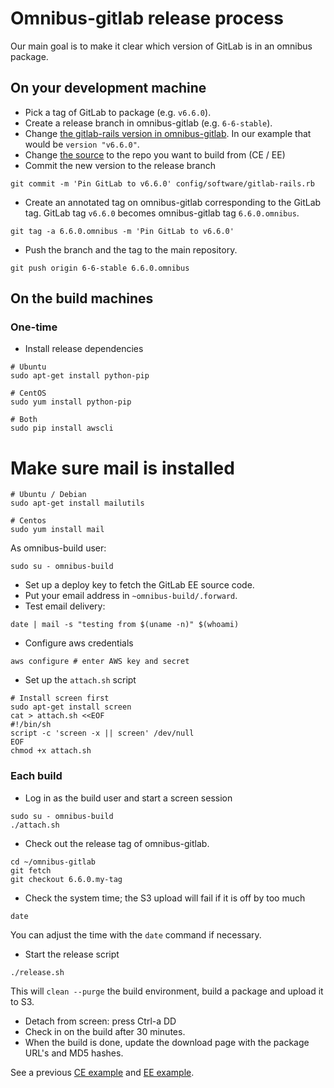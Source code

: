 # Omnibus-gitlab release process

Our main goal is to make it clear which version of GitLab is in an omnibus package.

## On your development machine

- Pick a tag of GitLab to package (e.g. `v6.6.0`).
- Create a release branch in omnibus-gitlab (e.g. `6-6-stable`).
- Change [the gitlab-rails version in omnibus-gitlab].
  In our example that would be `version "v6.6.0"`.
- Change [the source] to the repo you want to build from (CE / EE)
- Commit the new version to the release branch

```shell
git commit -m 'Pin GitLab to v6.6.0' config/software/gitlab-rails.rb
```

- Create an annotated tag on omnibus-gitlab corresponding to the GitLab tag.
  GitLab tag `v6.6.0` becomes omnibus-gitlab tag `6.6.0.omnibus`.

```shell
git tag -a 6.6.0.omnibus -m 'Pin GitLab to v6.6.0'
```

- Push the branch and the tag to the main repository.

```shell
git push origin 6-6-stable 6.6.0.omnibus
```

## On the build machines

### One-time

- Install release dependencies

```shell
# Ubuntu
sudo apt-get install python-pip

# CentOS
sudo yum install python-pip

# Both
sudo pip install awscli
```

# Make sure mail is installed
```shell
# Ubuntu / Debian
sudo apt-get install mailutils

# Centos
sudo yum install mail
```

As omnibus-build user:

```shell
sudo su - omnibus-build
```

- Set up a deploy key to fetch the GitLab EE source code.
- Put your email address in `~omnibus-build/.forward`.
- Test email delivery:

```shell
date | mail -s "testing from $(uname -n)" $(whoami)
```

- Configure aws credentials

```shell
aws configure # enter AWS key and secret
```

- Set up the `attach.sh` script

```shell
# Install screen first
sudo apt-get install screen
cat > attach.sh <<EOF
#!/bin/sh
script -c 'screen -x || screen' /dev/null
EOF
chmod +x attach.sh
```

### Each build

- Log in as the build user and start a screen session

```shell
sudo su - omnibus-build
./attach.sh
```

- Check out the release tag of omnibus-gitlab.

```shell
cd ~/omnibus-gitlab
git fetch
git checkout 6.6.0.my-tag
```

- Check the system time; the S3 upload will fail if it is off by too much

```shell
date
```

You can adjust the time with the `date` command if necessary.

- Start the release script

```shell
./release.sh
```

This will `clean --purge` the build environment, build a package and upload it to S3.

- Detach from screen: press Ctrl-a DD
- Check in on the build after 30 minutes.
- When the build is done, update the download page with the package URL's and MD5 hashes.

See a previous [CE example](https://gitlab.com/gitlab-com/www-gitlab-com/merge_requests/141)
and [EE example](https://dev.gitlab.org/gitlab/gitlab-ee/commit/7301417820404f92ca7c0a9940408ef414ef3c01).

[the gitlab-rails version in omnibus-gitlab]: ../master/config/software/gitlab-rails.rb#L20
[the source]: ../master/config/software/gitlab-rails.rb#L34
